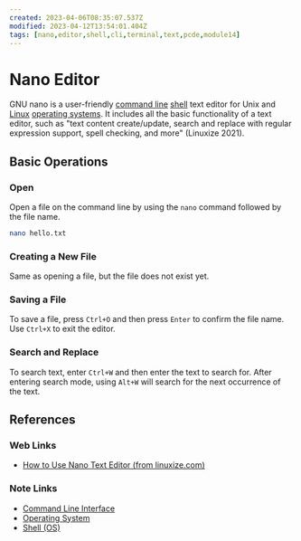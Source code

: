 ```yaml
---
created: 2023-04-06T08:35:07.537Z
modified: 2023-04-12T13:54:01.404Z
tags: [nano,editor,shell,cli,terminal,text,pcde,module14]
---
```

# Nano Editor

GNU nano is a user-friendly [command line][cli-zk]
[shell][shell-zk] text editor for
Unix and [Linux][linux-zk] [operating systems][os-zk].
It includes all the basic functionality of a text editor,
such as "text content create/update,
search and replace with regular expression support,
spell checking, and more" (Linuxize 2021).

## Basic Operations

### Open

Open a file on the command line by using the `nano` command followed by the file name.

```bash
nano hello.txt
```

### Creating a New File

Same as opening a file, but the file does not exist yet.

### Saving a File

To save a file, press `Ctrl+O` and then press `Enter` to confirm the file name.
Use `Ctrl+X` to exit the editor.

### Search and Replace

To search text, enter `Ctrl+W` and then enter the text to search for.
After entering search mode, using `Alt+W` will search for the next occurrence of the text.

## References

### Web Links

* [How to Use Nano Text Editor (from linuxize.com)][nano-linuxize]

<!-- Hidden References -->
[nano-linuxize]: https://linuxize.com/post/how-to-use-nano-text-editor/ "How to Use Nano Text Editor (from linuxize.com)"

### Note Links

* [Command Line Interface][cli-zk]
* [Operating System][os-zk]
* [Shell (OS)][shell-zk]

<!-- Hidden References -->
[cli-zk]: cli.md "Command Line Interface"
[os-zk]: ./os.md "Operating System"
[linux-zk]: ./linux.md "Linux"
[shell-zk]: os-shell.md "Shell (OS)"
